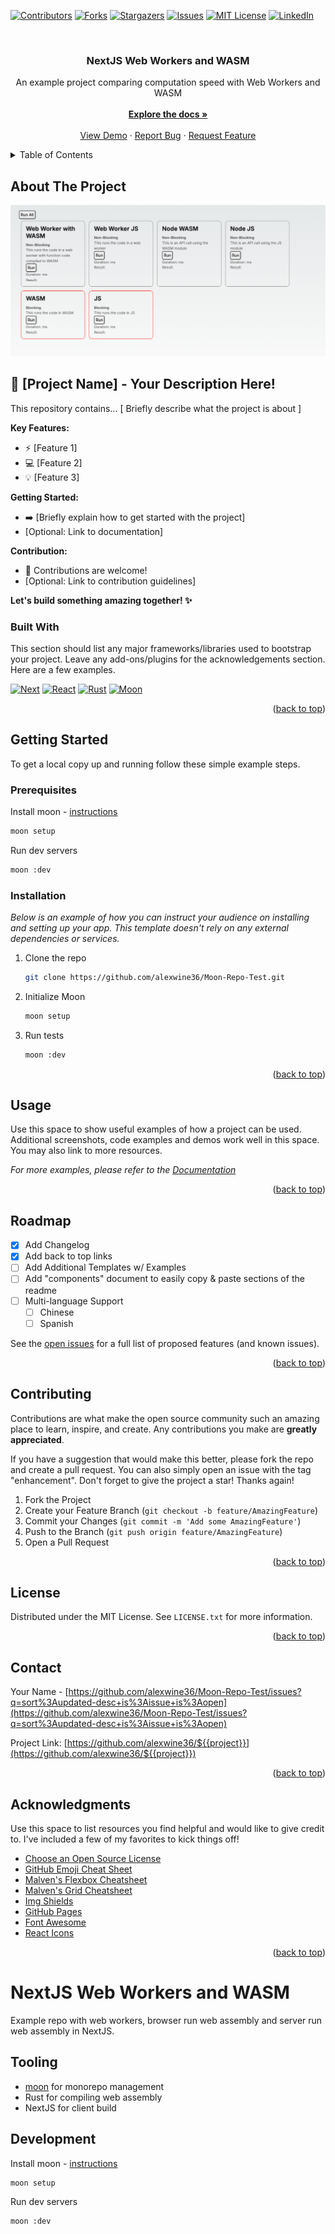 <!-- Improved compatibility of back to top link: See: https://github.com/alexwine36/Moon-Repo-Test/pull/73 -->
<a id="readme-top"></a>
<!--
*** Thanks for checking out the NextJS Web Workers and WASM. If you have a suggestion
*** that would make this better, please fork the repo and create a pull request
*** or simply open an issue with the tag "enhancement".
*** Don't forget to give the project a star!
*** Thanks again! Now go create something AMAZING! :D
-->



<!-- PROJECT SHIELDS -->
<!--
*** I'm using markdown "reference style" links for readability.
*** Reference links are enclosed in brackets [ ] instead of parentheses ( ).
*** See the bottom of this document for the declaration of the reference variables
*** for contributors-url, forks-url, etc. This is an optional, concise syntax you may use.
*** https://www.markdownguide.org/basic-syntax/#reference-style-links
-->
[![Contributors][contributors-shield]][contributors-url]
[![Forks][forks-shield]][forks-url]
[![Stargazers][stars-shield]][stars-url]
[![Issues][issues-shield]][issues-url]
[![MIT License][license-shield]][license-url]
[![LinkedIn][linkedin-shield]][linkedin-url]



<!-- PROJECT LOGO -->
<br />
<div align="center">
  <!-- <a href="https://github.com/alexwine36/Moon-Repo-Test">
    <img src="images/logo.png" alt="Logo" width="80" height="80">
  </a> -->

  <h3 align="center">NextJS Web Workers and WASM</h3>

  <p align="center">
    <div>An example project comparing computation speed with Web Workers and WASM</div>
    <br />
    <a href="https://github.com/alexwine36/Moon-Repo-Test"><strong>Explore the docs »</strong></a>
    <br />
    <br />
    <a href="https://moon-repo-test.vercel.app/">View Demo</a>
    ·
    <a href="https://github.com/alexwine36/Moon-Repo-Test/issues/new?labels=bug&template=bug-report---.md">Report Bug</a>
    ·
    <a href="https://github.com/alexwine36/Moon-Repo-Test/issues/new?labels=enhancement&template=feature-request---.md">Request Feature</a>
  </p>
</div>



<!-- TABLE OF CONTENTS -->
<details>
  <summary>Table of Contents</summary>
  <ol>
    <li>
      <a href="#about-the-project">About The Project</a>
      <ul>
        <li><a href="#built-with">Built With</a></li>
      </ul>
    </li>
    <li>
      <a href="#getting-started">Getting Started</a>
      <ul>
        <li><a href="#prerequisites">Prerequisites</a></li>
        <li><a href="#installation">Installation</a></li>
      </ul>
    </li>
    <li><a href="#usage">Usage</a></li>
    <li><a href="#roadmap">Roadmap</a></li>
    <li><a href="#contributing">Contributing</a></li>
    <li><a href="#license">License</a></li>
    <li><a href="#contact">Contact</a></li>
    <li><a href="#acknowledgments">Acknowledgments</a></li>
  </ol>
</details>



<!-- ABOUT THE PROJECT -->
## About The Project

[![Product Name Screen Shot][product-screenshot]](https://example.com)

##  🚀  **[Project Name]** - Your Description Here! 

This repository contains...  [ Briefly describe what the project is about ] 

**Key Features:** 
- ⚡️  [Feature 1]
- 💻  [Feature 2]
- 💡  [Feature 3]

**Getting Started:** 
- ➡️  [Briefly explain how to get started with the project]
-  [Optional: Link to documentation]

**Contribution:** 
- 🎉  Contributions are welcome! 
-  [Optional: Link to contribution guidelines]

**Let's build something amazing together! ✨** 



### Built With

This section should list any major frameworks/libraries used to bootstrap your project. Leave any add-ons/plugins for the acknowledgements section. Here are a few examples.

[![Next][Next.js]][Next-url]
[![React][React.js]][React-url]
[![Rust][Rust]][Rust-url]
[![Moon][Moon]][Moon-url]


<p align="right">(<a href="#readme-top">back to top</a>)</p>



<!-- GETTING STARTED -->
## Getting Started


To get a local copy up and running follow these simple example steps.

### Prerequisites

Install moon - [instructions](https://moonrepo.dev/docs/install)

```sh
moon setup
```


Run dev servers
```sh
moon :dev
```

### Installation

_Below is an example of how you can instruct your audience on installing and setting up your app. This template doesn't rely on any external dependencies or services._


1. Clone the repo
   ```sh
   git clone https://github.com/alexwine36/Moon-Repo-Test.git
   ```
2. Initialize Moon
   ```sh
   moon setup
   ```
3. Run tests
   ```sh
   moon :dev
   ```

<p align="right">(<a href="#readme-top">back to top</a>)</p>



<!-- USAGE EXAMPLES -->
## Usage

Use this space to show useful examples of how a project can be used. Additional screenshots, code examples and demos work well in this space. You may also link to more resources.

_For more examples, please refer to the [Documentation](https://example.com)_

<p align="right">(<a href="#readme-top">back to top</a>)</p>



<!-- ROADMAP -->
## Roadmap

- [x] Add Changelog
- [x] Add back to top links
- [ ] Add Additional Templates w/ Examples
- [ ] Add "components" document to easily copy & paste sections of the readme
- [ ] Multi-language Support
    - [ ] Chinese
    - [ ] Spanish

See the [open issues](https://github.com/alexwine36/Moon-Repo-Test/issues) for a full list of proposed features (and known issues).

<p align="right">(<a href="#readme-top">back to top</a>)</p>



<!-- CONTRIBUTING -->
## Contributing

Contributions are what make the open source community such an amazing place to learn, inspire, and create. Any contributions you make are **greatly appreciated**.

If you have a suggestion that would make this better, please fork the repo and create a pull request. You can also simply open an issue with the tag "enhancement".
Don't forget to give the project a star! Thanks again!

1. Fork the Project
2. Create your Feature Branch (`git checkout -b feature/AmazingFeature`)
3. Commit your Changes (`git commit -m 'Add some AmazingFeature'`)
4. Push to the Branch (`git push origin feature/AmazingFeature`)
5. Open a Pull Request

<p align="right">(<a href="#readme-top">back to top</a>)</p>



<!-- LICENSE -->
## License

Distributed under the MIT License. See `LICENSE.txt` for more information.

<p align="right">(<a href="#readme-top">back to top</a>)</p>



<!-- CONTACT -->
## Contact

Your Name - [https://github.com/alexwine36/Moon-Repo-Test/issues?q=sort%3Aupdated-desc+is%3Aissue+is%3Aopen](https://github.com/alexwine36/Moon-Repo-Test/issues?q=sort%3Aupdated-desc+is%3Aissue+is%3Aopen)

Project Link: [https://github.com/alexwine36/${{project}}](https://github.com/alexwine36/${{project}})

<p align="right">(<a href="#readme-top">back to top</a>)</p>



<!-- ACKNOWLEDGMENTS -->
## Acknowledgments

Use this space to list resources you find helpful and would like to give credit to. I've included a few of my favorites to kick things off!

* [Choose an Open Source License](https://choosealicense.com)
* [GitHub Emoji Cheat Sheet](https://www.webpagefx.com/tools/emoji-cheat-sheet)
* [Malven's Flexbox Cheatsheet](https://flexbox.malven.co/)
* [Malven's Grid Cheatsheet](https://grid.malven.co/)
* [Img Shields](https://shields.io)
* [GitHub Pages](https://pages.github.com)
* [Font Awesome](https://fontawesome.com)
* [React Icons](https://react-icons.github.io/react-icons/search)

<p align="right">(<a href="#readme-top">back to top</a>)</p>



<!-- MARKDOWN LINKS & IMAGES -->
<!-- https://www.markdownguide.org/basic-syntax/#reference-style-links -->
[contributors-shield]: https://img.shields.io/github/contributors/alexwine36/Moon-Repo-Test.svg?style=for-the-badge
[contributors-url]: https://github.com/alexwine36/Moon-Repo-Test/graphs/contributors
[forks-shield]: https://img.shields.io/github/forks/alexwine36/Moon-Repo-Test.svg?style=for-the-badge
[forks-url]: https://github.com/alexwine36/Moon-Repo-Test/network/members
[stars-shield]: https://img.shields.io/github/stars/alexwine36/Moon-Repo-Test.svg?style=for-the-badge
[stars-url]: https://github.com/alexwine36/Moon-Repo-Test/stargazers
[issues-shield]: https://img.shields.io/github/issues/alexwine36/Moon-Repo-Test.svg?style=for-the-badge
[issues-url]: https://github.com/alexwine36/Moon-Repo-Test/issues
[license-shield]: https://img.shields.io/github/license/alexwine36/Moon-Repo-Test.svg?style=for-the-badge
[license-url]: https://github.com/alexwine36/Moon-Repo-Test/blob/master/LICENSE.txt
[linkedin-shield]: https://img.shields.io/badge/-LinkedIn-black.svg?style=for-the-badge&logo=linkedin&colorB=555
[linkedin-url]: https://linkedin.com/in/othneildrew
[product-screenshot]: docs/assets/screenshot.jpg
[Next.js]: https://img.shields.io/badge/next.js-000000?style=for-the-badge&logo=nextdotjs&logoColor=white
[Next-url]: https://nextjs.org/
[React.js]: https://img.shields.io/badge/React-20232A?style=for-the-badge&logo=react&logoColor=61DAFB
[React-url]: https://reactjs.org/
[Rust]: https://img.shields.io/badge/Rust-CE412B?style=for-the-badge&logo=rust&logoColor=white
[Rust-url]: https://www.rust-lang.org/
[Moon]: https://img.shields.io/badge/Moonrepo-6e58d1?style=for-the-badge&logo=moonrepo&logoColor=white
[Moon-url]: https://moonrepo.dev/





# NextJS Web Workers and WASM

Example repo with web workers, browser run web assembly and server run web assembly in NextJS.




## Tooling
- [moon](https://moonrepo.dev/docs) for monorepo management
- Rust for compiling web assembly
- NextJS for client build


## Development

Install moon - [instructions](https://moonrepo.dev/docs/install)

```sh
moon setup
```


Run dev servers
```sh
moon :dev
```
